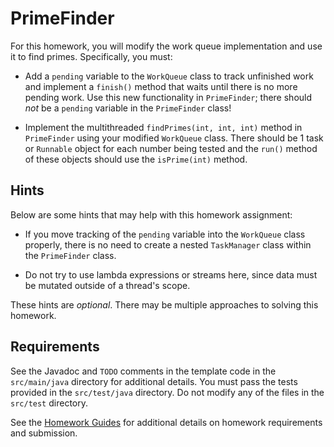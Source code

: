PrimeFinder
=================================================

For this homework, you will modify the work queue implementation and use it to find primes. Specifically, you must:

  - Add a `pending` variable to the `WorkQueue` class to track unfinished work and implement a `finish()` method that waits until there is no more pending work. Use this new functionality in `PrimeFinder`; there should *not* be a `pending` variable in the `PrimeFinder` class!  

  - Implement the multithreaded `findPrimes(int, int, int)` method in `PrimeFinder` using your modified `WorkQueue` class. There should be 1 task or `Runnable` object for each number being tested and the `run()` method of these objects should use the `isPrime(int)` method.

## Hints ##

Below are some hints that may help with this homework assignment:

  - If you move tracking of the `pending` variable into the `WorkQueue` class properly, there is no need to create a nested `TaskManager` class within the `PrimeFinder` class.

  - Do not try to use lambda expressions or streams here, since data must be mutated outside of a thread's scope.

These hints are *optional*. There may be multiple approaches to solving this homework.

## Requirements ##

See the Javadoc and `TODO` comments in the template code in the `src/main/java` directory for additional details. You must pass the tests provided in the `src/test/java` directory. Do not modify any of the files in the `src/test` directory.

See the [Homework Guides](https://usf-cs212-fall2020.github.io/guides/homework/) for additional details on homework requirements and submission.
